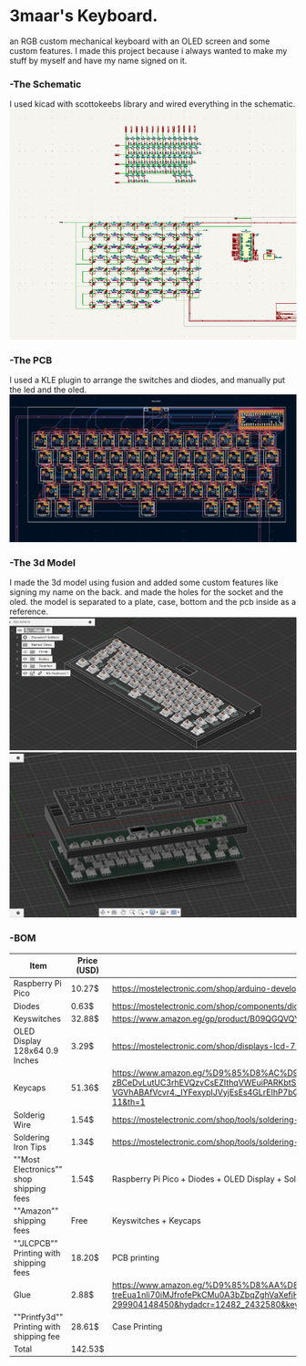 # 3maar's Keyboard.
an RGB custom mechanical keyboard with an OLED screen and some custom features.
I made this project because i always wanted to make my stuff by myself and have my name signed on it.

### -The Schematic
I used kicad with scottokeebs library and wired everything in the schematic.
![alt text](SCHEM.png)
### -The PCB
I used a KLE plugin to arrange the switches and diodes, and manually put the led and the oled.
![alt text](PCB.png)
### -The 3d Model
I made the 3d model using fusion and added some custom features like signing my name on the back. and made the holes for the socket and the oled. the model is separated to a plate, case, bottom and the pcb inside as a reference.
![alt text](<CAD assemled.jpg>)![alt text](CAD.png)
### -BOM
| Item                                     | Price (USD) | Link                                                                                                                                                                                                                                                                                                                                                                                                                                                                                                                                                                                                                                                                                                                                                                                                                                                                                                                               |
|------------------------------------------|-------------|------------------------------------------------------------------------------------------------------------------------------------------------------------------------------------------------------------------------------------------------------------------------------------------------------------------------------------------------------------------------------------------------------------------------------------------------------------------------------------------------------------------------------------------------------------------------------------------------------------------------------------------------------------------------------------------------------------------------------------------------------------------------------------------------------------------------------------------------------------------------------------------------------------------------------------|
| Raspberry Pi Pico                        | 10.27$      | https://mostelectronic.com/shop/arduino-development-boards/raspberry-pi/raspberry-pi-pico/                                                                                                                                                                                                                                                                                                                                                                                                                                                                                                                                                                                                                                                                                                                                                                                                                                         |
| Diodes                                   | 0.63$       | https://mostelectronic.com/shop/components/diodes/zener-diode-bzx79-c5v1-6-2-volt/                                                                                                                                                                                                                                                                                                                                                                                                                                                                                                                                                                                                                                                                                                                                                                                                                                                 |
| Keyswitches                              | 32.88$      | https://www.amazon.eg/gp/product/B09QGQVQYD/ref=ewc_pr_img_1?smid=A1ZVRGNO5AYLOV&psc=1                                                                                                                                                                                                                                                                                                                                                                                                                                                                                                                                                                                                                                                             |
| OLED Display 128x64 0.9 Inches           | 3.29$       | https://mostelectronic.com/shop/displays-lcd-7-seg-led/lcd-modules-displays-lcd-7-seg-led/0-96%e2%80%b3-oled-4pin-lcd-led-display-module-i2c-iic-communicate-white-128x64/                                                                                                                                                                                                                                                                                                                                                                                                                                                                                                                                                                                                                                                                                                                                                         |
| Keycaps                                  | 51.36$      | https://www.amazon.eg/%D9%85%D8%AC%D9%85%D9%88%D8%B9%D8%A9-%D9%85%D9%81%D8%A7%D8%AA%D9%8A%D8%AD-%D9%84%D8%AA%D8%B1%D9%82%D9%8A%D8%A9-%D8%A7%D9%84%D9%83%D9%8A%D8%A8%D9%88%D8%B1%D8%AF-%D8%B1%D9%8A%D8%B2%D8%B1/dp/B098FDBDVV/ref=sr_1_11?crid=11CCRXD3XXHY0&dib=eyJ2IjoiMSJ9.IoSyuomUT9a7uIV4152iCVzPVT-zBCeDvLutUC3rhEVQzvCsEZIthqVWEuiPARKbtS5ut2TM7iPhd_U87qdi4PzGNpmQHtQFhRYy3oU9c07H-WlTUexws5OHtur0l-TdohIn__wOwa42QfTezMwcD-IuxeHut4b0B8fQxsNZQJ_AQY1MZAU0Nm6jsHb6JY6rSpQRaaREp_VyYzbF-AIt3CgzjcJQOXzezvodjy0iSN_U9VfDGDOPdvEbvdyR8AEuBfEVLV-TtYq3DYMmx9cC2DfRdK3YC-VGVhABAfVcvr4._IYFexypIJVyjEsEs4GLrEIhP7bQGJnTHxSv417fOG0&dib_tag=se&keywords=%D8%A7%D8%BA%D8%B7%D9%8A%D8%A9%2B%D9%85%D9%81%D8%A7%D8%AA%D9%8A%D8%AD%2B%D9%83%D9%8A%D8%A8%D9%88%D8%B1%D8%AF&qid=1753749297&sprefix=%D8%A7%D8%BA%D8%B7%D9%8A%D8%A9%2B%D9%85%D9%81%D8%A7%D8%AA%D9%8A%D8%AD%2B%D9%83%D9%8A%D8%A8%D9%88%D8%B1%D8%AF%2Caps%2C135&sr=8-11&th=1 |
| Solderig Wire                            | 1.54$       | https://mostelectronic.com/shop/tools/soldering-desoldering/solder-wire-singapore-25g-0-6mm-70-30-singapore/                                                                                                                                                                                                                                                                                                                                                                                                                                                                                                                                                                                                                                                                                                                                                                                                                       |
| Soldering Iron Tips                      | 1.34$       | https://mostelectronic.com/shop/tools/soldering-desoldering/soldering-iron-station-tips-5pcs/                                                                                                                                                                                                                                                                                                                                                                                                                                                                                                                                                                                                                                                                                                                                                                                                                                      |
| ""Most Electronics""  shop shipping fees | 1.54$       | Raspberry Pi Pico + Diodes + OLED Display + Soldering Wire + Soldering Iron Tips                                                                                                                                                                                                                                                                                                                                                                                                                                                                                                                                                                                                                                                                                                                                                                                                                                                   |
| ""Amazon"" shipping fees                 | Free        | Keyswitches + Keycaps                                                                                                                                                                                                                                                                                                                                                                                                                                                                                                                                                                                                                                                                                                                                                                                                                                                                                                              |
| ""JLCPCB"" Printing with shipping fees   | 18.20$      | PCB printing                                                                                                                                                                                                                                                                                                                                                                                                                                                                                                                                                                                                                                                                                                                                                                                                                                                                                                                       |
| Glue                                     | 2.88$       | https://www.amazon.eg/%D9%85%D8%AA%D8%B9%D8%AF%D8%AF-%D8%A7%D9%84%D8%A7%D8%B3%D8%AA%D8%AE%D8%AF%D8%A7%D9%85%D8%A7%D8%AA-%D9%85%D9%88%D8%AF%D9%8A%D9%84-%D8%A7%D9%83%D9%81%D9%8A%D9%83%D8%B3%D8%8C-200/dp/B07MCQWCQV/ref=sr_1_2_sspa?adgrpid=127622644738&dib=eyJ2IjoiMSJ9.Rf2A_6F5nfZcD1RmeMcJpFQSRa30viTUIw-x_MyzMeJ1AiD2L1bPRZDLmLnoLul1KYhFy_QSjzfgK-treEua1nli70iMJfrofePkCMu0A3bZbqZghVaXefjHYOZD614siKel_O5CUiHmfKKwenZMTNJF8zwEuxDhdqLnKAa5aG3003BbwqbkiEX-bVfT4IPh4PeIABdhXn1ufM_4d2KFKYwFknr8jXtUKS1VHAnI68jTP1qhWldfy3qOXI_vLdi32eYgrURm7qCcVfkfI7C9uzjB9BGFt9hC48oXCFNjeI0.VBGY9t3wS5zmli7nohzKlfATAdpz18BlYceCK70TaR8&dib_tag=se&hvadid=669800591195&hvdev=c&hvlocphy=9195686&hvnetw=g&hvqmt=e&hvrand=10375869494463082146&hvtargid=kwd-299904148450&hydadcr=12482_2432580&keywords=plastic+glue&mcid=4f501f1c5bf83f238f209bec23c2ac0c&qid=1753884036&sr=8-2-spons&sp_csd=d2lkZ2V0TmFtZT1zcF9hdGY&psc=1                |
| ""Printfy3d"" Printing with shipping fee | 28.61$      | Case Printing                                                                                                                                                                                                                                                                                                                                                                                                                                                                                                                                                                                                                                                                                                                                                                                                                                                                                                                      |
| Total                                    | 142.53$     |                                                                                                                                                                                                                                                                                                                                                                                                                                                                                                                                                                                                                                                                                                                                                                                                                                                                                                                                    |
